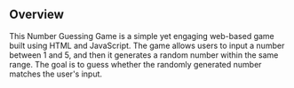 <h2>Overview</h2>

This Number Guessing Game is a simple yet engaging web-based game built using HTML and JavaScript. The game allows users to input a number between 1 and 5, and then it generates a random number within the same range. The goal is to guess whether the randomly generated number matches the user's input.
